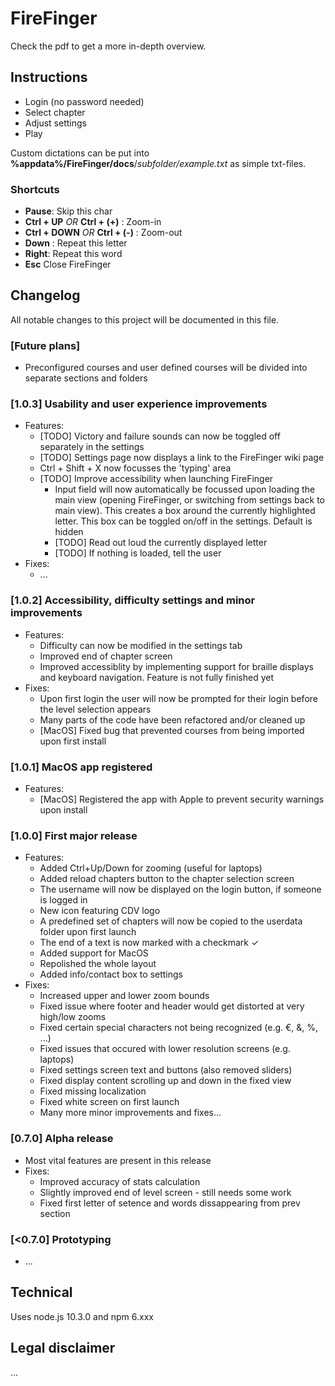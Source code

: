 # FireFinger

Check the pdf to get a more in-depth overview.

## Instructions

- Login (no password needed)
- Select chapter
- Adjust settings
- Play

Custom dictations can be put into **%appdata%/FireFinger/docs**/_subfolder/example.txt_ as simple txt-files.

### Shortcuts

- **Pause**: Skip this char
- **Ctrl + UP** _OR_ **Ctrl + (+)** : Zoom-in
- **Ctrl + DOWN** _OR_ **Ctrl + (-)** : Zoom-out
- **Down** : Repeat this letter
- **Right**: Repeat this word
- **Esc** Close FireFinger

## Changelog

All notable changes to this project will be documented in this file.

### [Future plans]
  - Preconfigured courses and user defined courses will be divided into separate sections and folders

### [1.0.3] Usability and user experience improvements

- Features:
  - [TODO] Victory and failure sounds can now be toggled off separately in the settings
  - [TODO] Settings page now displays a link to the FireFinger wiki page
  - Ctrl + Shift + X now focusses the 'typing' area
  - [TODO] Improve accessibility when launching FireFinger
    - Input field will now automatically be focussed upon loading the main view (opening FireFinger, or switching from settings back to main view). This creates a box around the currently highlighted letter. This box can be toggled on/off in the settings. Default is hidden
    - [TODO] Read out loud the currently displayed letter
    - [TODO] If nothing is loaded, tell the user
- Fixes:
  - ...

### [1.0.2] Accessibility, difficulty settings and minor improvements

- Features:
  - Difficulty can now be modified in the settings tab
  - Improved end of chapter screen
  - Improved accessiblity by implementing support for braille displays and keyboard navigation. Feature is not fully finished yet
- Fixes:
  - Upon first login the user will now be prompted for their login before the level selection appears
  - Many parts of the code have been refactored and/or cleaned up
  - [MacOS] Fixed bug that prevented courses from being imported upon first install

### [1.0.1] MacOS app registered

- Features:
  - [MacOS] Registered the app with Apple to prevent security warnings upon install

### [1.0.0] First major release

- Features:
  - Added Ctrl+Up/Down for zooming (useful for laptops)
  - Added reload chapters button to the chapter selection screen
  - The username will now be displayed on the login button, if someone is logged in
  - New icon featuring CDV logo
  - A predefined set of chapters will now be copied to the userdata folder upon first launch
  - The end of a text is now marked with a checkmark ✓
  - Added support for MacOS
  - Repolished the whole layout
  - Added info/contact box to settings
- Fixes:
  - Increased upper and lower zoom bounds
  - Fixed issue where footer and header would get distorted at very high/low zooms
  - Fixed certain special characters not being recognized (e.g. €, &, %, ...)
  - Fixed issues that occured with lower resolution screens (e.g. laptops)
  - Fixed settings screen text and buttons (also removed sliders)
  - Fixed display content scrolling up and down in the fixed view
  - Fixed missing localization
  - Fixed white screen on first launch
  - Many more minor improvements and fixes...

### [0.7.0] Alpha release

- Most vital features are present in this release
- Fixes:
  - Improved accuracy of stats calculation
  - Slightly improved end of level screen - still needs some work
  - Fixed first letter of setence and words dissappearing from prev section

### [<0.7.0] Prototyping

- ...

## Technical

Uses node.js 10.3.0 and npm 6.xxx

## Legal disclaimer

...
